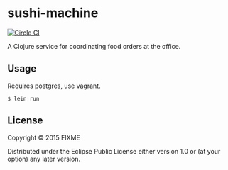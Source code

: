 # sushi-machine

[![Circle CI](https://circleci.com/gh/edbre/sushi-machine/tree/master.svg?style=svg)](https://circleci.com/gh/edbre/sushi-machine/tree/master)

A Clojure service for coordinating food orders at the office.

## Usage

Requires postgres, use vagrant.

```
$ lein run
```

## License

Copyright © 2015 FIXME

Distributed under the Eclipse Public License either version 1.0 or (at
your option) any later version.
